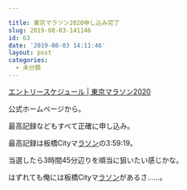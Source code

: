 ```yaml
---

title: 東京マラソン2020申し込み完了
slug: 2019-08-03-141146
id: 63
date: '2019-08-03 14:11:46'
layout: post
categories:
  - 未分類
---
```


[エントリースケジュール | 東京マラソン2020](https://www.marathon.tokyo/participants/)

公式ホームページから。

最高記録などもすべて正確に申し込み。

最高記録は板橋Cityマ[ラソン](http://d.hatena.ne.jp/keyword/%A5%E9%A5%BD%A5%F3)の3:59:19。

当選したら3時間45分辺りを順当に狙いたい感じかな。

はずれても俺には板橋Cityマ[ラソン](http://d.hatena.ne.jp/keyword/%A5%E9%A5%BD%A5%F3)があるさ……。